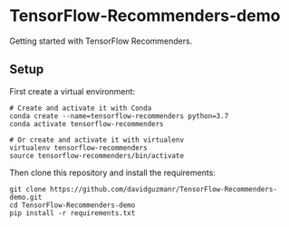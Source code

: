 # TensorFlow-Recommenders-demo
Getting started with TensorFlow Recommenders.

## Setup
First create a virtual environment:
```
# Create and activate it with Conda
conda create --name=tensorflow-recommenders python=3.7
conda activate tensorflow-recommenders

# Or create and activate it with virtualenv
virtualenv tensorflow-recommenders
source tensorflow-recommenders/bin/activate
```

Then clone this repository and install the requirements:
```
git clone https://github.com/davidguzmanr/TensorFlow-Recommenders-demo.git
cd TensorFlow-Recommenders-demo
pip install -r requirements.txt
```
